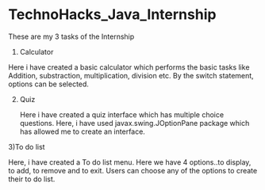 # TechnoHacks_Java_Internship
These are my 3 tasks of the Internship

1) Calculator
   
Here i have created a basic calculator which performs the basic tasks like Addition, substraction, multiplication, division etc.
By the switch statement, options can be selected.

2) Quiz
   
   Here i have created a quiz interface which has multiple choice questions.
   Here, i have used javax.swing.JOptionPane package which has allowed me to create an interface.

3)To do list

Here, i have created a To do list menu.
Here we have 4 options..to display, to add, to remove and to exit. Users can choose any of the options to create their to do list.
